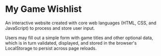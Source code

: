 # My Game Wishlist

An interactive website created with core web languages (HTML, CSS, and JavaScript) to process and store user input.

Users may fill out a simple form with game titles and other optional data, which is in turn validated, displayed, and stored in the browser's LocalStorage to persist across page reloads.
